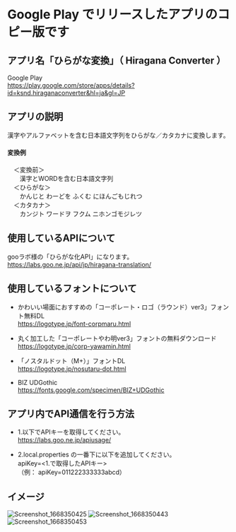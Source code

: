 # Google Play でリリースしたアプリのコピー版です
## アプリ名「ひらがな変換」（ Hiragana Converter ）
Google Play  
https://play.google.com/store/apps/details?id=ksnd.hiraganaconverter&hl=ja&gl=JP  

## アプリの説明
漢字やアルファベットを含む日本語文字列をひらがな／カタカナに変換します。
#### 変換例  
　＜変換前＞  
　　漢字とWORDを含む日本語文字列  
　＜ひらがな＞  
　　かんじと わーどを ふくむ にほんごもじれつ  
　＜カタカナ＞  
　　カンジト ワードヲ フクム ニホンゴモジレツ  

## 使用しているAPIについて
gooラボ様の「ひらがな化API」になります。  
https://labs.goo.ne.jp/api/jp/hiragana-translation/

## 使用しているフォントについて

- かわいい場面におすすめの「コーポレート・ロゴ（ラウンド）ver3」フォント無料DL  
https://logotype.jp/font-corpmaru.html  

- 丸く加工した「コーポレートやわ明ver3」フォントの無料ダウンロード  
https://logotype.jp/corp-yawamin.html  

- 「ノスタルドット（M+）」フォントDL  
https://logotype.jp/nosutaru-dot.html  

- BIZ UDGothic  
https://fonts.google.com/specimen/BIZ+UDGothic  

## アプリ内でAPI通信を行う方法

- 1.以下でAPIキーを取得してください。  
https://labs.goo.ne.jp/apiusage/  

- 2.local.properties の一番下に以下を追加してください。  
apiKey=<1.で取得したAPIキー>  
（例： apiKey=011222333333abcd）

## イメージ

![Screenshot_1668350425](https://user-images.githubusercontent.com/60963155/201527568-37677799-e99c-4f0d-8204-f547dbbab0c4.png)
![Screenshot_1668350443](https://user-images.githubusercontent.com/60963155/201527571-1ca04aab-ecb6-443f-9f0d-2be0f08cc41d.png)
![Screenshot_1668350453](https://user-images.githubusercontent.com/60963155/201527585-228ad2ca-eb48-4b6d-bfbc-b8ae97be7dd7.png)
